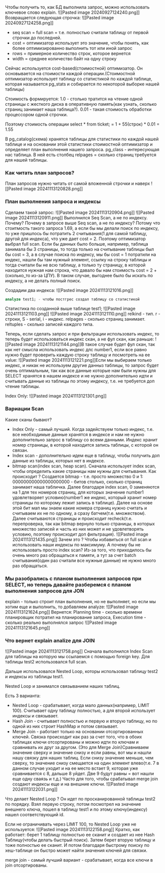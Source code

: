 Чтобы получить то, как БД выполнила запрос, можно использовать ключевое слово explain.
![[Pasted image 20240927124240.png]]
Возвращается следующая строчка:
![[Pasted image 20240927124258.png]]
- seq scan = full scan = т.е. полностью считали таблицу от первой строчки до последней.
- cost = оптимизатор использует это значение, чтобы понять, как более оптимизированно выполнить тот или иной запрос
- rows = примерное количество строк, которое вернется
- width = среднее количество байт на одну строку


Сейчас используется cost-based(стоимостной) оптимизатор. Он основывается на стоимости каждой операции.(Стоимостной оптимизатор использует таблицу со статистикой по каждой таблице, которая называется pg_stats и собирается по некоторой выборке нашей таблицы)

Стоимость формируется: 1.0 - столько тратится на чтение одной страницы с жесткого диска в оперативную память(как узнать, сколько страниц занимает наша таблица?). 0.01 - такая стоимость обработки процессором одной строчки.

Поэтому стоимость операции select * from ticket; = 1 + 55(строк) * 0.01 = 1.55

В pg_catalog(схема) хранятся таблицы для статистики по каждой нашей таблице и на основании этой статистики стоимостной оптимизатор и определяет план выполнения нашего запроса. pg_class - интересующая нас таблица. В ней есть столбец relpages = сколько страниц требуется для нашей таблицы.


### Как читать план запросов?
План запросов нужно читать от самой вложенной строчки и наверх
![[Pasted image 20241113120828.png]]

### План выполнения запроса и индексы
Сделаем такой запрос:
![[Pasted image 20241113120904.png]]
![[Pasted image 20241113120911.png]]
Выполнился Seq Scan, а не по индексу. Почему?
Почему в запросе выше Seq scan, а не по индексу? Потому что стоитмость такого запроса 1.69, а если бы мы делали поиск по индексу, то уже пришлось бы потратить 2 считывания(1 для самой таблицу, другой для индекса), что уже дает cost = 2. Поэтому оптимизатор выбрал full scan. Если бы данных было больше, например, таблица занимала бы 3 страницы, то тогда только на считывание таблицы был бы cost = 3, а в случае поиска по индексу, мы бы cost = 1 потратили на индекс, нашли бы там нужный элемент, ссылку на строку таблицы и тогда считали бы не всю таблицу, а только ту страницу, в которой находится нужная нам строка, что давало бы нам стоимость cost = 2 + (сколько_то из-за ЦПУ). В таком случае, выгоднее было бы искать по индексу, а не делать полный поиск.


Создадим два индекса:
![[Pasted image 20241113121016.png]]

```SQL
analyze test1; - чтобы постгрес создал таблицу со статистикой
```
Статистика по созданной выше таблице test1;
![[Pasted image 20241113121103.png]]
![[Pasted image 20241113121110.png]]
relkind - тип. r - строки, S - serial, i - индекс. relpages - сколько страниц занимает. reltuples - сколько записей каждого типа.

Теперь, если сделать запрос и при фильтрации использовать индекс, то теперь будет использоваться индекс скан, а не фул скан, как раньше:
![[Pasted image 20241113121144.png]]В такое случае будет фул скан, так как нет смысла использовать индекс длс number1, если все равно нужно будет проверить каждую строку таблицу и посмотреть на ее value:
![[Pasted image 20241113121221.png]]Если мы выбираем только индекс, и никак не используем другие данныз таблицы, то запрос будет очень оптимальным, так как все данные которые нам были нужны для SELECT хранятся в нашем индексе и не нужно дополнительно идти и считывать данные из таблицы по этому индексу, т.е. не требуется доп чтение таблицы.

Index Only:
![[Pasted image 20241113121301.png]]

### Вариации Scan
Какие сканы бывают?
- Index Only - самый лучший. Когда задействуем только индекс, т.е. все необходимые данные хранятся в индексе и нам не нужно дополнительно запрос в таблицу со всеми данными. Индекс хранит номер страницы, в которой находится запись таблицы, с которой он связан.
- Index scan - дополнительно идем еще в таблицу, чтобы получить доп данные из таблицы, которых нет в индексе.
- bitmap scan(index scan, heap scan). Сначала использует index scan, чтобы определить какие страницы нам нужны для считывания. Как происходит ? Создается bitmap - т.е. просто множество 0 и 1: 000000000000000000000 - битов столько, сколько страниц занимает наша табличка. Далее благодаря index scan, 0 заменяются на 1 для тех номеров страниц, для которых значение number1 удовлетворяет условию(number1 же индекс, который хранит номер страницы по которому лежит запись в таблице). Далее на основе этой бит мап мы знаем какие номера страниц нужно считать и считываем их не по одному, а сразу батчем(т.е. множеством). Далее считываются страницы и происходит recheck(т.е. перепроверка, так как bitmap вернуло только страницы, в которых множество записей и часть из них может и не удовлетворять условию, поэтому происходит доп фильтрация).
![[Pasted image 20241113121435.png]]
Зачем это ? Чтобы избавиться от full scan и использовать наши индексы по максимуму. А почему бы не использовать просто index scan? Из-за того, что приходилось бы очень много раз обращаться к памяти, а тут за счет batch считывания(один раз считали все нужные данные) не нужно много раз обращаться.

### Мы разобрались с планом выполнения запросов при SELECT, но теперь давайте разберемся с планом выполнения запросов для JON

explain - только строит план выполнения, но не выполняет, но если мы хотим еще и выполнить, то добавляем analyze:
![[Pasted image 20241113121624.png]]
Вернется: Planning time - сколько времени планировщик потратил на планирование запроса, Execution time - сколько реально выполнялся запрос
![[Pasted image 20241113121645.png]]

### Что вернет explain analize для JOIN
![[Pasted image 20241113121758.png]]
Сначала выполнился Index Scan для таблицы на которую мы ссылаемся c помощью foreign key. Для таблицы test2 использовался full scan.

Дальше использовался Nested Loop, которы использовал таблицу test2 и индексы из таблицы test1.

Nested Loop и занимался связыванием наших таблиц.

Есть 3 варианта:

- Nested Loop - срабатывает, когда мало данных(например, LIMIT 100). Считывает одну таблицу полностью, а для второй использует индексы и связывает.
- Hash Join - считывает полностью и первую и вторую таблицу, но по одной из них строит HashMap и потом связывает.
- Merge Join - работает только на основании отсортированных ключей. Связка происходит как раз за счет того, что в обоих таблицах ключи отсортированы и можно идти по ключам и сравнивать их друг за другом.
    (Это для Merge Join)Сравниваем значение сверху и значение снизу и если равны, вот мы и нашли нашу связку для наших таблиц. Если снизу значение меньше, чем сверху, то значение снизу смещается на один элемент влево(т.е. 7 в данном случае уходит и на ее место встает 9, которая уже сравнивается с 8, дальше 8 уйдет. Две 9 будут равны = вот нашли еще одну сваязь и т.д.) Часто для того, чтобы срабатывал merge join создают индексы еще и на внешние ключи.
	![[Pasted image 20241113122031.png]]


Что делает Nested Loop ? Он идет по просканированной таблицы test2 по порядку. Взял первую строку, потом посмотрел на значение внешнего ключа, пошел в таблицу test1 и по этому ключу(индексу) нашел соответствующий id.

Если не ограничивать через LIMIT 100, то Nested Loop уже не используется:
![[Pasted image 20241113122158.png]]
Кратко, как работает: берет 1 таблицу полностью ее сканит и создает из нее Hash Таблицу(чтобы делать быстрый поиск). Затем берет вторую таблицу и тоже полностью ее сканит. И потом благодаря быстрому поиску по хеш-таблице он быстро может найти значения ключей для связки.

merge join - самый лучший вариант - срабатывает, когда все ключи в join отсортированы.